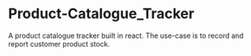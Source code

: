 # Product-Catalogue_Tracker
 A product catalogue tracker built in react. The use-case is to record and report customer product stock.
